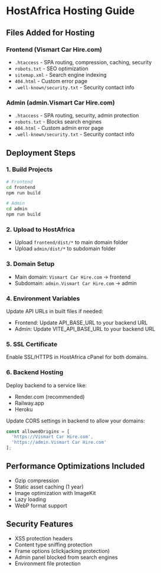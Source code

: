 # HostAfrica Hosting Guide

## Files Added for Hosting

### Frontend (Vismart Car Hire.com)
- `.htaccess` - SPA routing, compression, caching, security
- `robots.txt` - SEO optimization
- `sitemap.xml` - Search engine indexing
- `404.html` - Custom error page
- `.well-known/security.txt` - Security contact info

### Admin (admin.Vismart Car Hire.com)
- `.htaccess` - SPA routing, security, admin protection
- `robots.txt` - Blocks search engines
- `404.html` - Custom admin error page
- `.well-known/security.txt` - Security contact info

## Deployment Steps

### 1. Build Projects
```bash
# Frontend
cd frontend
npm run build

# Admin
cd admin
npm run build
```

### 2. Upload to HostAfrica
- Upload `frontend/dist/*` to main domain folder
- Upload `admin/dist/*` to subdomain folder

### 3. Domain Setup
- Main domain: `Vismart Car Hire.com` → frontend
- Subdomain: `admin.Vismart Car Hire.com` → admin

### 4. Environment Variables
Update API URLs in built files if needed:
- Frontend: Update API_BASE_URL to your backend URL
- Admin: Update VITE_API_BASE_URL to your backend URL

### 5. SSL Certificate
Enable SSL/HTTPS in HostAfrica cPanel for both domains.

### 6. Backend Hosting
Deploy backend to a service like:
- Render.com (recommended)
- Railway.app
- Heroku

Update CORS settings in backend to allow your domains:
```javascript
const allowedOrigins = [
  'https://Vismart Car Hire.com',
  'https://admin.Vismart Car Hire.com'
];
```

## Performance Optimizations Included
- Gzip compression
- Static asset caching (1 year)
- Image optimization with ImageKit
- Lazy loading
- WebP format support

## Security Features
- XSS protection headers
- Content type sniffing protection
- Frame options (clickjacking protection)
- Admin panel blocked from search engines
- Environment file protection